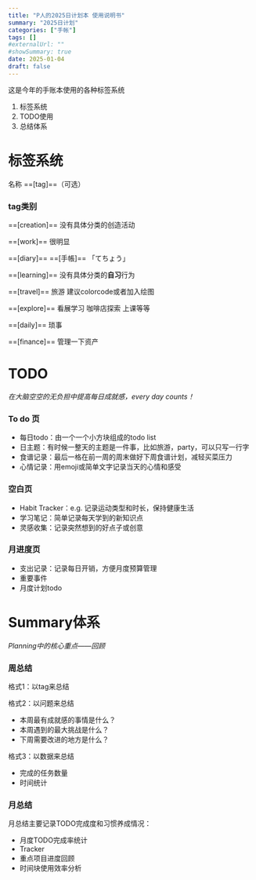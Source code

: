 ```yaml
---
title: "P人的2025日计划本 使用说明书"
summary: "2025日计划"
categories: ["手帐"]
tags: []
#externalUrl: ""
#showSummary: true
date: 2025-01-04
draft: false
---
```


这是今年的手账本使用的各种标签系统

1. 标签系统 
2. TODO使用
3. 总结体系

# 标签系统

名称 ==[tag]==（可选）

### tag类别


==[creation]== 没有具体分类的创造活动 

==[work]== 很明显

==[diary]== ==[手帳]== 「てちょう」

==[learning]== 没有具体分类的**自习**行为

==[travel]== 旅游 建议colorcode或者加入绘图

==[explore]== 看展学习 咖啡店探索 上课等等

==[daily]== 琐事

==[finance]== 管理一下资产


# TODO

*在大脑空空的无负担中提高每日成就感，every day counts！*

### To do 页

- 每日todo：由一个一个小方块组成的todo list
- 日主题：有时候一整天的主题是一件事，比如旅游，party，可以只写一行字
- 食谱记录：最后一格在前一周的周末做好下周食谱计划，减轻买菜压力
- 心情记录：用emoji或简单文字记录当天的心情和感受

### 空白页

- Habit Tracker：e.g. 记录运动类型和时长，保持健康生活
- 学习笔记：简单记录每天学到的新知识点
- 灵感收集：记录突然想到的好点子或创意

### 月进度页

- 支出记录：记录每日开销，方便月度预算管理
- 重要事件
- 月度计划todo

# Summary体系

*Planning中的核心重点——回顾*

### 周总结

格式1：以tag来总结

格式2：以问题来总结

- 本周最有成就感的事情是什么？
- 本周遇到的最大挑战是什么？
- 下周需要改进的地方是什么？

格式3：以数据来总结

- 完成的任务数量
- 时间统计

### 月总结

月总结主要记录TODO完成度和习惯养成情况：

- 月度TODO完成率统计
- Tracker
- 重点项目进度回顾
- 时间块使用效率分析